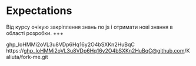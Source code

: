 # Expectations
Від курсу очікую закріплення знань по js і отримати нові знання в області розробки. 
+++

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
https://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@github.com/Kaliuta/fork-me.git